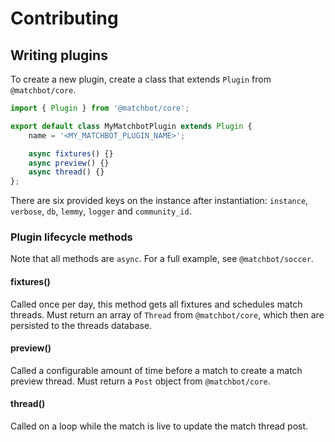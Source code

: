 # Contributing

## Writing plugins

To create a new plugin, create a class that extends `Plugin` from `@matchbot/core`.

```javascript
import { Plugin } from '@matchbot/core';

export default class MyMatchbotPlugin extends Plugin {
    name = '<MY_MATCHBOT_PLUGIN_NAME>';

    async fixtures() {}
    async preview() {}
    async thread() {}
};
```

There are six provided keys on the instance after instantiation: `instance`, `verbose`, `db`, `lemmy`, `logger` and `community_id`.

### Plugin lifecycle methods

Note that all methods are `async`. For a full example, see `@matchbot/soccer`.

#### fixtures()

Called once per day, this method gets all fixtures and schedules match threads. Must return an array of `Thread` from `@matchbot/core`, which then are persisted to the threads database.

#### preview()

Called a configurable amount of time before a match to create a match preview thread. Must return a `Post` object from `@matchbot/core`.

#### thread()

Called on a loop while the match is live to update the match thread post.

